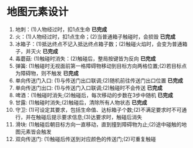 # 地图元素设计
1. 地刺：(1)人物经过时，扣1点生命  **已完成**
2. 火：(1)人物经过时，扣1点生命；(2)当普通箱子触碰时，会损毁  **已完成**
3. 冰箱子：(1)抵达终点不记入抵达终点箱子数；(2)触碰火焰时，会变为普通箱子，并灭火  **已完成**
4. 毒蘑菇: (1)触碰时消失：(2)触碰后，整局按键皆为反向  **已完成**
5. 弹簧: (1)触碰时无视面前第一格障碍物移动到目标方向两格位置;(2)若目标点为障碍物，则不触发 **已完成**
6. 单向传送门入口: (1)与传送门出口联调;(2)随机前往传送门出口位置 **已完成**
7. 单向传送门出口: (1)与传送门入口联调;(2)触碰时不会传送 **已完成**
8. 啤酒：(1)触碰时消失;(2)触碰后，每次移动的步数在3步中随机 **已完成**
9. 甘露: (1)触碰时消失;(2)触碰后，清除所有人物状态 **已完成**
10. 守卫: (1)可设定其要求，包括生命值、达标箱子个数;(2)不满足要求时不可通行，并在触碰后提示要求信息;(3)达要求时，触碰后消失
11. 滑块: (1)触碰后朝目标方向一直移动，直到撞到障碍物为止;(2)途中碰触的地图元素皆会触发
12. 双向传送门: (1)触碰后传送到对应颜色的传送门;(2)可重复触碰